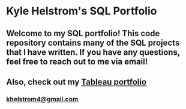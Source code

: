 # Kyle Helstrom's SQL Portfolio

## Welcome to my SQL portfolio! This code repository contains many of the SQL projects that I have written.  If you have any questions, feel free to reach out to me via email!

## Also, check out my [Tableau portfolio](https://public.tableau.com/app/profile/kyle.helstrom/vizzes)

### khelstrom4@gmail.com
